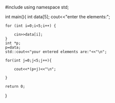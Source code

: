 #include<iostream>
using namespace std;




int main(){
    int data[5];
    cout<<"enter the elements:";
    
	
	
	for (int i=0;i<5;i++) {
	
		cin>>data[i];
	}
	int *p;
	p=data;
	std::cout<<"your entered elements are:"<<"\n";
	
	for(int j=0;j<5;j++){
		
		cout<<*(p+j)<<"\n";
		
	}
	
	return 0;
}
